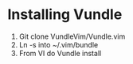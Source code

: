 # Installing Vundle

1. Git clone VundleVim/Vundle.vim
2. Ln -s into ~/.vim/bundle
3. From VI do Vundle install
